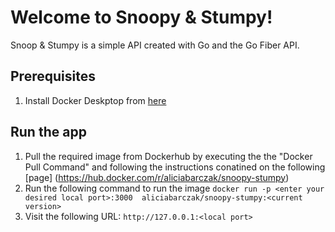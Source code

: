 # Welcome to Snoopy & Stumpy!

Snoop & Stumpy is a simple API created with Go and the Go Fiber API.

## Prerequisites 

 1. Install Docker Deskptop from [here](https://www.docker.com/products/docker-desktop/) 
 
## Run the app
1. Pull the required image from Dockerhub by executing the the "Docker Pull Command" and following the instructions conatined on the following [page] (https://hub.docker.com/r/aliciabarczak/snoopy-stumpy)
3. Run the following command to run the image `docker run -p <enter your desired local port>:3000  aliciabarczak/snoopy-stumpy:<current version>` 
4. Visit the following URL: `http://127.0.0.1:<local port>`
